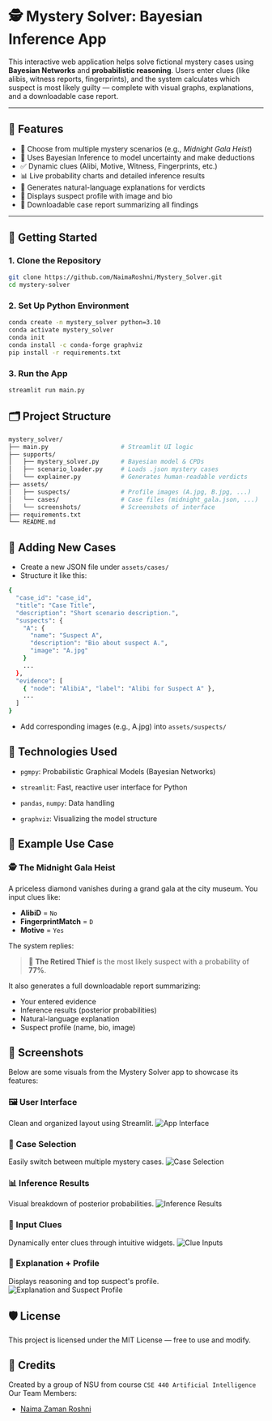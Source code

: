 # 🕵️ Mystery Solver: Bayesian Inference App

This interactive web application helps solve fictional mystery cases using **Bayesian Networks** and **probabilistic reasoning**. Users enter clues (like alibis, witness reports, fingerprints), and the system calculates which suspect is most likely guilty — complete with visual graphs, explanations, and a downloadable case report.

---

## 📌 Features

- 🔎 Choose from multiple mystery scenarios (e.g., *Midnight Gala Heist*)
- 🧠 Uses Bayesian Inference to model uncertainty and make deductions
- ✅ Dynamic clues (Alibi, Motive, Witness, Fingerprints, etc.)
- 📊 Live probability charts and detailed inference results
- 🧾 Generates natural-language explanations for verdicts
- 👤 Displays suspect profile with image and bio
- 📄 Downloadable case report summarizing all findings

---

## 🚀 Getting Started

### 1. Clone the Repository
```bash
git clone https://github.com/NaimaRoshni/Mystery_Solver.git
cd mystery-solver
```

### 2. Set Up Python Environment
```bash
conda create -n mystery_solver python=3.10
conda activate mystery_solver
conda init
conda install -c conda-forge graphviz
pip install -r requirements.txt
```

### 3. Run the App
```bash
streamlit run main.py
```

## 🗂️ Project Structure
```bash
mystery_solver/
├── main.py                    # Streamlit UI logic
├── supports/
│   ├── mystery_solver.py      # Bayesian model & CPDs
│   ├── scenario_loader.py     # Loads .json mystery cases
│   └── explainer.py           # Generates human-readable verdicts
├── assets/
│   ├── suspects/              # Profile images (A.jpg, B.jpg, ...)
│   └── cases/                 # Case files (midnight_gala.json, ...)
│   └── screenshots/           # Screenshots of interface
├── requirements.txt
└── README.md
```

## 📂 Adding New Cases
- Create a new JSON file under `assets/cases/`
- Structure it like this:
```bash
{
  "case_id": "case_id",
  "title": "Case Title",
  "description": "Short scenario description.",
  "suspects": {
    "A": {
      "name": "Suspect A",
      "description": "Bio about suspect A.",
      "image": "A.jpg"
    }
    ...
  },
  "evidence": [
    { "node": "AlibiA", "label": "Alibi for Suspect A" },
    ...
  ]
}
```

- Add corresponding images (e.g., A.jpg) into `assets/suspects/`


## 📖 Technologies Used
- `pgmpy`: Probabilistic Graphical Models (Bayesian Networks)

- `streamlit`: Fast, reactive user interface for Python

- `pandas`, `numpy`: Data handling

- `graphviz`: Visualizing the model structure

## 📄 Example Use Case

### 🕵️ The Midnight Gala Heist

A priceless diamond vanishes during a grand gala at the city museum. You input clues like:

- **AlibiD** = `No`
- **FingerprintMatch** = `D`
- **Motive** = `Yes`

The system replies:

> 🧠 **The Retired Thief** is the most likely suspect with a probability of **77%**.

It also generates a full downloadable report summarizing:
- Your entered evidence
- Inference results (posterior probabilities)
- Natural-language explanation
- Suspect profile (name, bio, image)

## 📸 Screenshots

Below are some visuals from the Mystery Solver app to showcase its features:

### 🖼️ User Interface
Clean and organized layout using Streamlit.
![App Interface](assets/screenshots/interface.png)

### 🧩 Case Selection
Easily switch between multiple mystery cases.
![Case Selection](assets/screenshots/cases.png)

### 📊 Inference Results
Visual breakdown of posterior probabilities.
![Inference Results](assets/screenshots/inference_results.png)

### 🧾 Input Clues
Dynamically enter clues through intuitive widgets.
![Clue Inputs](assets/screenshots/input_clues.png)

### 🧠 Explanation + Profile
Displays reasoning and top suspect's profile.
![Explanation and Suspect Profile](assets/screenshots/explanation.png)

## 🛡️ License
This project is licensed under the MIT License — free to use and modify.

## 🙌 Credits
Created by a group of NSU from course `CSE 440 Artificial Intelligence`
Our Team Members:
- [Naima Zaman Roshni](https://github.com/NaimaRoshni)


